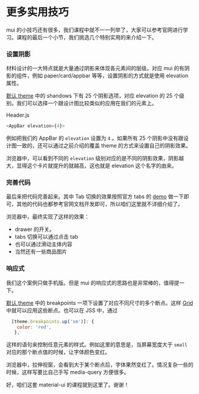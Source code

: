 # 更多实用技巧

mui 的小技巧还有很多，我们课程中就不一一列举了，大家可以参考官网进行学习。课程的最后一个小节，我们挑选几个特别实用的来介绍一下。

### 设置阴影

材料设计的一大特点就是大量通过阴影来体现各元素间的层级。对应 mui 的有阴影的组件，例如 paper/card/appbar 等等，设置阴影的方式就是使用 elevation 属性。

[默认 theme](https://material-ui.com/customization/default-theme/) 中的 shandows 下有 25 个阴影选项，对应 elevation 的 25 个级别。我们可以选择一个跟设计图比较类似的应用在我们的元素上。

Header.js

```javascript
<AppBar elevation={4}>
```

例如把我们的 AppBar 的 `elevation` 设置为 `4` 。如果所有 25 个阴影中没有跟设计图一致的，还可以通过之前介绍的覆盖 theme 的方式来设置自己的阴影效果。

浏览器中，可以看到不同的 `elevation` 级别对应的是不同的阴影效果，阴影越大，显得这个卡片就提升的就越高，这也就是 elevation 这个名字的由来。

### 完善代码

最后来把代码完善起来。其中 Tab 切换的效果按照官方 tabs 的 [demo](https://material-ui.com/demos/tabs/#full-width) 做一下即可，其他的代码也都参考官网文档开发即可，所以咱们这里就不详细介绍了。

浏览器中，最终实现了这样的效果：

- drawer 的开关。
- tabs 切换可以通过点击 tab
- 也可以通过滑动主体内容
- 当然还有一些商品图片

### 响应式

我们这个案例只做手机版。但是 mui 的响应式的思路也是非常棒的，值得提一下。

[默认 theme](https://material-ui.com/customization/default-theme/) 中的 breakpoints 一项下设置了对应不同尺寸的多个断点。这样 [Grid](https://material-ui.com/layout/grid/) 中就可以应用这些断点。也可以在 JSS 中，通过

```javascript
  [theme.breakpoints.up('sm')]: {
    color: 'red',
   },
```

这样的语句来控制任意元素的样式。例如这里的意思是，当屏幕宽度大于 `small` 对应的那个断点值的时候，让字体颜色变红。

浏览器中，拉伸视窗，会看到大于某个断点后，字体果然变红了。情况复杂一些的时候，这样写要比自己手写 media-query 方便很多。

好，咱们这套 material-ui 的课程就到这里了。谢谢！
